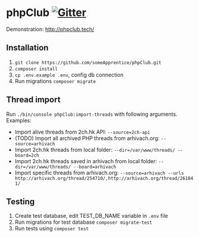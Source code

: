 # phpClub [![Gitter](https://badges.gitter.im/Join%20Chat.svg)](https://gitter.im/someApprentice_phpClub/Lobby)
Demonstration: http://phpclub.tech/

## Installation
1. `git clone https://github.com/someApprentice/phpClub.git`
2. `composer install`
3. `cp .env.example .env`, config db connection
4. Run migrations `composer migrate`

## Thread import
Run `./bin/console phpClub:import-threads` with following arguments. Examples:

- Import alive threads from 2ch.hk API:
`--source=2ch-api`
- (TODO) Import all archived PHP threads from arhivach.org:
`--source=arhivach`
- Import 2ch.hk threads from local folder:
`--dir=/var/www/threads/ --board=2ch`
- Import 2ch.hk threads saved in arhivach from local folder:
`--dir=/var/www/threads/ --board=arhivach`
- Import specific threads from arhivach.org:
`--source=arhivach --urls http://arhivach.org/thread/254710/,http://arhivach.org/thread/261841/`

## Testing
1. Create test database, edit TEST_DB_NAME variable in `.env` file
2. Run migrations for test database `composer migrate-test`
3. Run tests using `composer test`
